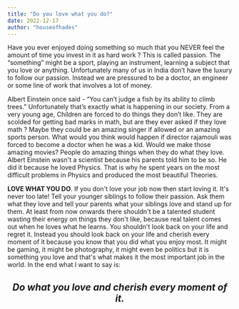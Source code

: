 ```yaml
---
title: "Do you love what you do?"
date: 2022-12-17
author: "houseofhades"
---
```

Have you ever enjoyed doing something so much that you NEVER feel the amount of time you invest in it as hard work ? This is called passion. The “something” might be a sport, playing an instrument, learning a subject that you love or anything. Unfortunately many of us in India don’t have the luxury to follow our passion. Instead we are pressured to be a doctor, an engineer or some line of work that involves a lot of money.

Albert Einstein once said - “You can’t judge a fish by its ability to climb trees.” Unfortunately that’s exactly what is happening in our society. From a very young age, Children are forced to do things they don’t like. They are scolded for getting bad marks in math, but are they ever asked if they love math ? Maybe they could be an amazing singer if allowed or an amazing sports person. What would you think would happen if director rajamouli was forced to become a doctor when he was a kid. Would we make those amazing movies? People do amazing things when they do what they love. Albert Einstein wasn't a scientist because his parents told him to be so. He did it because he loved Physics. That is why he spent years on the most difficult problems in Physics and produced the most beautiful Theories.

<b>LOVE WHAT YOU DO</b>. If you don't love your job now then start loving it. It's never too late! Tell your younger siblings to follow their passion. Ask them what they love and tell your parents what your siblings love and stand up for them. At least from now onwards there shouldn't be a talented student wasting their energy on things they don't like, because real talent comes out when he loves what he learns. You shouldn't look back on your life and regret it. Instead you should look back on your life and cherish every moment of it because you know that you did what you enjoy most. It might be gaming, it might be photography, it might even be politics but it is something you love and that's what makes it the most important job in the world. In the end what I want to say is:

<h2 style="text-align:center;"><i> Do what you love and cherish every moment of it.</i></h2>
